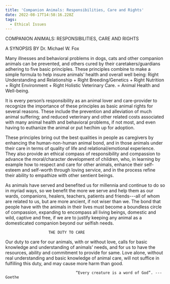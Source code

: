 ```yaml
---
title: 'Companion Animals: Responsibilities, Care and Rights'
date: 2022-08-17T14:58:16.228Z
tags:
  - Ethical Issues
---
```

COMPANION ANIMALS: RESPONSIBILITIES, CARE AND RIGHTS


A SYNOPSIS BY Dr. Michael W. Fox

Many illnesses and behavioral problems in dogs, cats and other companion animals can be prevented, and others cured by their caretakers/guardians adhering to five basic principles. These principles combine to make a simple formula to help insure animals’ health and overall well being: Right Understanding and Relationship + Right Breeding/Genetics + Right Nutrition + Right Environment + Right Holistic Veterinary Care. = Animal Health and Well-being.

It is every person’s responsibility as an animal lover and care-provider to recognize the importance of these principles as basic animal rights for several reasons. These include the prevention and alleviation of much animal suffering; and reduced veterinary and other related costs associated with many animal health and behavioral problems, if not most, and even having to euthanize the animal or put her/him up for adoption.

These principles bring out the best qualities in people as caregivers by enhancing the human-non-human animal bond, and in those animals under their care in terms of quality of life and relational/emotional experience. They also provide an ethical compass of responsibility and compassion to advance the moral/character development of children, who, in learning by example how to respect and care for other animals, enhance their self-esteem and self-worth through loving service, and in the process refine their ability to empathize with other sentient beings.

As animals have served and benefited us for millennia and continue to do so in myriad ways, so we benefit the more we serve and help them as our wards, companions, healers, teachers, patients and friends---all of whom are related to us, but are more ancient, if not wiser than we. The bond that people have with the animals in their lives must become a boundless circle of compassion, expanding to encompass all living beings, domestic and wild, captive and free, if we are to justify keeping any animal as a domesticated companion beyond our selfish needs. 


                       THE DUTY TO CARE
Our duty to care for our animals, with or without love, calls for basic knowledge and understanding of animals’ needs, and for us to have the resources, ability and commitment to provide for same. Love alone, without real understanding and basic knowledge of animal care, will not suffice in fulfilling this duty, and may cause more harm than good.

                                   “Every creature is a word of God”. ---Goethe

